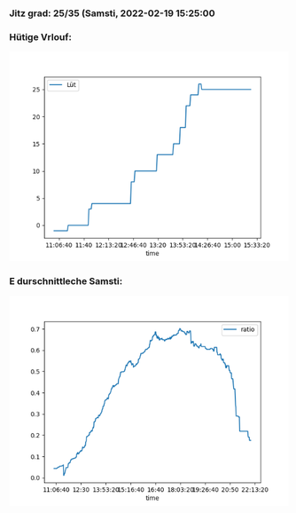 ### Jitz grad: 25/35 (Samsti, 2022-02-19 15:25:00

### Hütige Vrlouf:
![Graph](Today.png)

### E durschnittleche Samsti:
![Graph](Samsti.png)
